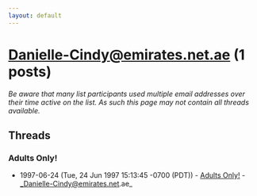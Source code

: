 ```yaml
---
layout: default
---
```


# Danielle-Cindy@emirates.net.ae (1 posts)

_Be aware that many list participants used multiple email addresses over their time active on the list. As such this page may not contain all threads available._

## Threads

### Adults Only!
+ 1997-06-24 (Tue, 24 Jun 1997 15:13:45 -0700 (PDT)) - [Adults Only!](/archive/1997/06/73d4264749a37b7ccf18a3646478bcd8d981c5d1834e9539498691d6edb7664f) - _Danielle-Cindy@emirates.net.ae_

